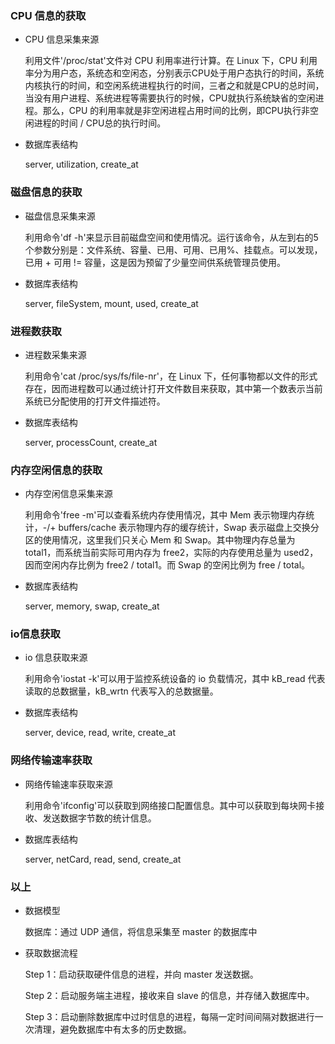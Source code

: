 ### CPU 信息的获取

- CPU 信息采集来源

	利用文件'/proc/stat'文件对 CPU 利用率进行计算。在 Linux 下，CPU 利用率分为用户态，系统态和空闲态，分别表示CPU处于用户态执行的时间，系统内核执行的时间，和空闲系统进程执行的时间，三者之和就是CPU的总时间，当没有用户进程、系统进程等需要执行的时候，CPU就执行系统缺省的空闲进程。那么，CPU 的利用率就是非空闲进程占用时间的比例，即CPU执行非空闲进程的时间 / CPU总的执行时间。
	
- 数据库表结构
	
	server, utilization, create_at

### 磁盘信息的获取

- 磁盘信息采集来源

	利用命令'df -h'来显示目前磁盘空间和使用情况。运行该命令，从左到右的5个参数分别是：文件系统、容量、已用、可用、已用%、挂载点。可以发现，已用 + 可用 != 容量，这是因为预留了少量空间供系统管理员使用。

- 数据库表结构

	server, fileSystem, mount, used, create_at

### 进程数获取

- 进程数采集来源

	利用命令'cat /proc/sys/fs/file-nr'，在 Linux 下，任何事物都以文件的形式存在，因而进程数可以通过统计打开文件数目来获取，其中第一个数表示当前系统已分配使用的打开文件描述符。

- 数据库表结构

	server, processCount, create_at

### 内存空闲信息的获取

- 内存空闲信息采集来源

	利用命令'free -m'可以查看系统内存使用情况，其中 Mem 表示物理内存统计，-/+ buffers/cache 表示物理内存的缓存统计，Swap 表示磁盘上交换分区的使用情况，这里我们只关心 Mem 和 Swap。其中物理内存总量为 total1，而系统当前实际可用内存为 free2，实际的内存使用总量为 used2，因而空闲内存比例为 free2 / total1。而 Swap 的空闲比例为 free / total。

- 数据库表结构

	server, memory, swap, create_at

### io信息获取

- io 信息获取来源

	利用命令'iostat -k'可以用于监控系统设备的 io 负载情况，其中 kB_read 代表读取的总数据量，kB_wrtn 代表写入的总数据量。

- 数据库表结构

	server, device, read, write, create_at

### 网络传输速率获取

- 网络传输速率获取来源

	利用命令'ifconfig'可以获取到网络接口配置信息。其中可以获取到每块网卡接收、发送数据字节数的统计信息。

- 数据库表结构

	server, netCard, read, send, create_at 


### 以上

- 数据模型
	
	数据库：通过 UDP 通信，将信息采集至 master 的数据库中

- 获取数据流程

	Step 1：启动获取硬件信息的进程，并向 master 发送数据。
	 
	Step 2：启动服务端主进程，接收来自 slave 的信息，并存储入数据库中。
	
	Step 3：启动删除数据库中过时信息的进程，每隔一定时间间隔对数据进行一次清理，避免数据库中有太多的历史数据。
